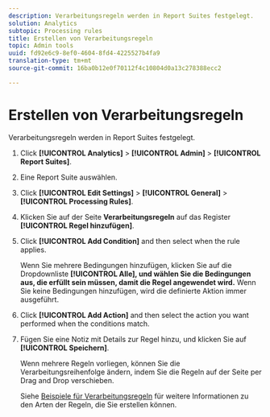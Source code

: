 ```yaml
---
description: Verarbeitungsregeln werden in Report Suites festgelegt.
solution: Analytics
subtopic: Processing rules
title: Erstellen von Verarbeitungsregeln
topic: Admin tools
uuid: fd92e6c9-8ef0-4604-8fd4-4225527b4fa9
translation-type: tm+mt
source-git-commit: 16ba0b12e0f70112f4c10804d0a13c278388ecc2

---
```



# Erstellen von Verarbeitungsregeln

Verarbeitungsregeln werden in Report Suites festgelegt.

1. Click **[!UICONTROL Analytics]** &gt; **[!UICONTROL Admin]** &gt; **[!UICONTROL Report Suites]**.
1. Eine Report Suite auswählen.
1. Click **[!UICONTROL Edit Settings]** &gt; **[!UICONTROL General]** &gt; **[!UICONTROL Processing Rules]**.
1. Klicken Sie auf der Seite **Verarbeitungsregeln** auf das Register **[!UICONTROL Regel hinzufügen]**.
1. Click **[!UICONTROL Add Condition]** and then select when the rule applies.

   Wenn Sie mehrere Bedingungen hinzufügen, klicken Sie auf die Dropdownliste **[!UICONTROL Alle], und wählen Sie die Bedingungen aus, die erfüllt sein müssen, damit die Regel angewendet wird.** Wenn Sie keine Bedingungen hinzufügen, wird die definierte Aktion immer ausgeführt.

1. Click **[!UICONTROL Add Action]** and then select the action you want performed when the conditions match.
1. Fügen Sie eine Notiz mit Details zur Regel hinzu, und klicken Sie auf **[!UICONTROL Speichern]**.

   Wenn mehrere Regeln vorliegen, können Sie die Verarbeitungsreihenfolge ändern, indem Sie die Regeln auf der Seite per Drag and Drop verschieben.

   Siehe [Beispiele für Verarbeitungsregeln](/help/admin/admin/c-processing-rules/processing-rules-examples/processing-rules-examples.md) für weitere Informationen zu den Arten der Regeln, die Sie erstellen können.
